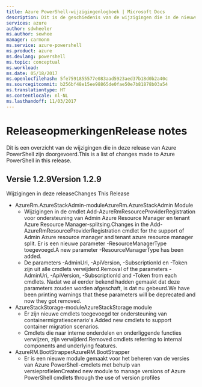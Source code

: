 ```yaml
---
title: Azure PowerShell-wijzigingenlogboek | Microsoft Docs
description: Dit is de geschiedenis van de wijzigingen die in de nieuwste release van Azure PowerShell zijn doorgevoerd.
services: azure
author: sdwheeler
ms.author: sewhee
manager: carmonm
ms.service: azure-powershell
ms.product: azure
ms.devlang: powershell
ms.topic: conceptual
ms.workload: 
ms.date: 05/18/2017
ms.openlocfilehash: 5fe7591855577e083aad5923aed37b18d0b2a40c
ms.sourcegitcommit: b256bf48e15ee98865de0fae50e7b81878b03a54
ms.translationtype: HT
ms.contentlocale: nl-NL
ms.lasthandoff: 11/03/2017
---
```

# <a name="release-notes"></a><span data-ttu-id="089be-103">Releaseopmerkingen</span><span class="sxs-lookup"><span data-stu-id="089be-103">Release notes</span></span>

<span data-ttu-id="089be-104">Dit is een overzicht van de wijzigingen die in deze release van Azure PowerShell zijn doorgevoerd.</span><span class="sxs-lookup"><span data-stu-id="089be-104">This is a list of changes made to Azure PowerShell in this release.</span></span>

## <a name="version-129"></a><span data-ttu-id="089be-105">Versie 1.2.9</span><span class="sxs-lookup"><span data-stu-id="089be-105">Version 1.2.9</span></span>

<span data-ttu-id="089be-106">Wijzigingen in deze release</span><span class="sxs-lookup"><span data-stu-id="089be-106">Changes This Release</span></span>

* <span data-ttu-id="089be-107">AzureRm.AzureStackAdmin-module</span><span class="sxs-lookup"><span data-stu-id="089be-107">AzureRm.AzureStackAdmin Module</span></span>
    + <span data-ttu-id="089be-108">Wijzigingen in de cmdlet Add-AzureRmResourceProviderRegistration voor ondersteuning van Admin Azure Resource Manager en tenant Azure Resource Manager-splitsing.</span><span class="sxs-lookup"><span data-stu-id="089be-108">Changes in the Add-AzureRmResourceProviderRegistration cmdlet for the support of Admin Azure resource manager and tenant azure resource manager split.</span></span> <span data-ttu-id="089be-109">Er is een nieuwe parameter -ResourceManagerType toegevoegd.</span><span class="sxs-lookup"><span data-stu-id="089be-109">A new parameter -ResourceManagerType has been added.</span></span>
    + <span data-ttu-id="089be-110">De parameters -AdminUri, -ApiVersion, -SubscriptionId en -Token zijn uit alle cmdlets verwijderd.</span><span class="sxs-lookup"><span data-stu-id="089be-110">Removal of the parameters -AdminUri, -ApiVersion, -SubscriptionId and -Token from each cmdlets.</span></span> <span data-ttu-id="089be-111">Nadat we al eerder bekend hadden gemaakt dat deze parameters zouden worden afgeschaft, is dat nu gebeurd.</span><span class="sxs-lookup"><span data-stu-id="089be-111">We have been printing warnings that these parameters will be deprecated and now they got removed.</span></span>
* <span data-ttu-id="089be-112">AzureStackStorage-module</span><span class="sxs-lookup"><span data-stu-id="089be-112">AzureStackStorage module</span></span>
    + <span data-ttu-id="089be-113">Er zijn nieuwe cmdlets toegevoegd ter ondersteuning van containermigratiescenario's.</span><span class="sxs-lookup"><span data-stu-id="089be-113">Added new cmdlets to support container migration scenarios.</span></span>
    + <span data-ttu-id="089be-114">Cmdlets die naar interne onderdelen en onderliggende functies verwijzen, zijn verwijderd.</span><span class="sxs-lookup"><span data-stu-id="089be-114">Removed cmdlets referring to internal components and underlying features.</span></span>
* <span data-ttu-id="089be-115">AzureRM.BootStrapper</span><span class="sxs-lookup"><span data-stu-id="089be-115">AzureRM.BootStrapper</span></span>
    + <span data-ttu-id="089be-116">Er is een nieuwe module gemaakt voor het beheren van de versies van Azure PowerShell-cmdlets met behulp van versieprofielen</span><span class="sxs-lookup"><span data-stu-id="089be-116">Created new module to manage versions of Azure PowerShell cmdlets through the use of version profiles</span></span>
